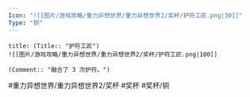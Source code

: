 ```yaml
---
Icon: "![[图片/游戏攻略/重力异想世界/重力异想世界2/奖杯/护符工匠.png|30]]"
Type: "铜"
---
```

```ad-common-bronze-trophy
title: (Title:: "护符工匠")
![[图片/游戏攻略/重力异想世界/重力异想世界2/奖杯/护符工匠.png|100]]

(Comment:: "融合了 3 次护符。")
```

#重力异想世界/重力异想世界2/奖杯 #奖杯 #奖杯/铜
